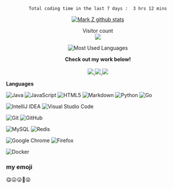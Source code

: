 
<!--START_SECTION:waka-->
<center><code>Total coding time in the last 7 days :  3 hrs 12 mins</code></center>
<!--END_SECTION:waka-->

<p align="center"> 
  <a href="https://github.com/shuxuecode">
    <img src="https://github-readme-stats.vercel.app/api?username=shuxuecode" alt="Mark Z github stats"/>
  </a>

<!-- &不能居中
[![Mark Z github stats](https://github-readme-stats.vercel.app/api?username=shuxuecode)](//www.funimg.top)
-->
</p>


<p align="center"> 
  Visitor count<br>
  <img src="https://profile-counter.glitch.me/shuxuecode/count.svg" />
</p>


<center>

![Most Used Languages](https://github-readme-stats.vercel.app/api/top-langs/?username=shuxuecode&theme=dark&layout=compact)
</center>


<p align="center">
  <strong>Check out my work below!</strong>
  <br><br>
  <a href="https://github.com/shuxuecode">
    <img src="https://badges.pufler.dev/visits/shuxuecode/shuxuecode?style=flat-square&color=black&logo=github">
  </a>
  <a href="https://github.com/shuxuecode">
    <img src="https://badges.pufler.dev/years/shuxuecode?style=flat-square&color=black&logo=github">
  </a>
  <a href="https://github.com/shuxuecode?tab=repositories">
    <img src="https://badges.pufler.dev/repos/shuxuecode?style=flat-square&color=black&logo=github">
  </a>
  <!-- <a href="https://gist.github.com/shuxuecode">
    <img src="https://badges.pufler.dev/gists/shuxuecode?style=flat-square&color=black&logo=github">
  </a>
  <a href="https://github.com/shuxuecode">
    <img src="https://badges.pufler.dev/commits/monthly/shuxuecode?style=flat-square&color=black&logo=github">
  </a> -->
</p>


**Languages**

<!-- <code>Java</code> -->

![Java](https://img.shields.io/badge/java-%23ED8B00.svg?style=for-the-badge&logo=java&logoColor=white)
![JavaScript](https://img.shields.io/badge/javascript-%23323330.svg?style=for-the-badge&logo=javascript&logoColor=%23F7DF1E)
![HTML5](https://img.shields.io/badge/html5-%23E34F26.svg?style=for-the-badge&logo=html5&logoColor=white)
![Markdown](https://img.shields.io/badge/markdown-%23000000.svg?style=for-the-badge&logo=markdown&logoColor=white)
![Python](https://img.shields.io/badge/python-3670A0?style=for-the-badge&logo=python&logoColor=ffdd54)
![Go](https://img.shields.io/badge/go-%2300ADD8.svg?style=for-the-badge&logo=go&logoColor=white)



![IntelliJ IDEA](https://img.shields.io/badge/IntelliJIDEA-000000.svg?style=for-the-badge&logo=intellij-idea&logoColor=white)
![Visual Studio Code](https://img.shields.io/badge/Visual%20Studio%20Code-0078d7.svg?style=for-the-badge&logo=visual-studio-code&logoColor=white)


![Git](https://img.shields.io/badge/git-%23F05033.svg?style=for-the-badge&logo=git&logoColor=white)
![GitHub](https://img.shields.io/badge/github-%23121011.svg?style=for-the-badge&logo=github&logoColor=white)


![MySQL](https://img.shields.io/badge/mysql-%2300f.svg?style=for-the-badge&logo=mysql&logoColor=white)
![Redis](https://img.shields.io/badge/redis-%23DD0031.svg?style=for-the-badge&logo=redis&logoColor=white)


![Google Chrome](https://img.shields.io/badge/Google%20Chrome-4285F4?style=for-the-badge&logo=GoogleChrome&logoColor=white)
![Firefox](https://img.shields.io/badge/Firefox-FF7139?style=for-the-badge&logo=Firefox-Browser&logoColor=white)


![Docker](https://img.shields.io/badge/docker-%230db7ed.svg?style=for-the-badge&logo=docker&logoColor=white)

### my emoji

😋😛😜🤪😝




<!-- 
### Hi there 👋
 -->

<!--
**shuxuecode/shuxuecode** is a ✨ _special_ ✨ repository because its `README.md` (this file) appears on your GitHub profile.

Here are some ideas to get you started:

- 🔭 I’m currently working on ...
- 🌱 I’m currently learning ...
- 👯 I’m looking to collaborate on ...
- 🤔 I’m looking for help with ...
- 💬 Ask me about ...
- 📫 How to reach me: ...
- 😄 Pronouns: ...
- ⚡ Fun fact: ...
-->
